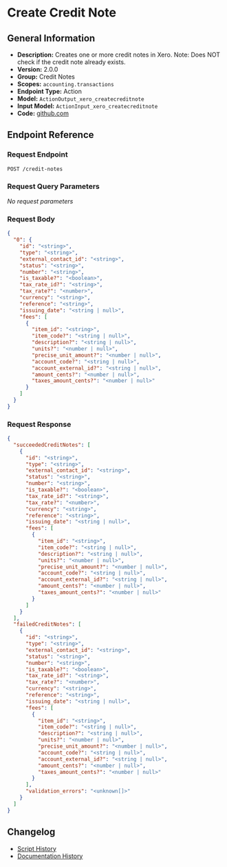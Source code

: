 <!-- BEGIN GENERATED CONTENT -->
# Create Credit Note

## General Information

- **Description:** Creates one or more credit notes in Xero.
Note: Does NOT check if the credit note already exists.
- **Version:** 2.0.0
- **Group:** Credit Notes
- **Scopes:** `accounting.transactions`
- **Endpoint Type:** Action
- **Model:** `ActionOutput_xero_createcreditnote`
- **Input Model:** `ActionInput_xero_createcreditnote`
- **Code:** [github.com](https://github.com/NangoHQ/integration-templates/tree/main/integrations/xero/actions/create-credit-note.ts)


## Endpoint Reference

### Request Endpoint

`POST /credit-notes`

### Request Query Parameters

_No request parameters_

### Request Body

```json
{
  "0": {
    "id": "<string>",
    "type": "<string>",
    "external_contact_id": "<string>",
    "status": "<string>",
    "number": "<string>",
    "is_taxable?": "<boolean>",
    "tax_rate_id?": "<string>",
    "tax_rate?": "<number>",
    "currency": "<string>",
    "reference": "<string>",
    "issuing_date": "<string | null>",
    "fees": [
      {
        "item_id": "<string>",
        "item_code?": "<string | null>",
        "description?": "<string | null>",
        "units?": "<number | null>",
        "precise_unit_amount?": "<number | null>",
        "account_code?": "<string | null>",
        "account_external_id?": "<string | null>",
        "amount_cents?": "<number | null>",
        "taxes_amount_cents?": "<number | null>"
      }
    ]
  }
}
```

### Request Response

```json
{
  "succeededCreditNotes": [
    {
      "id": "<string>",
      "type": "<string>",
      "external_contact_id": "<string>",
      "status": "<string>",
      "number": "<string>",
      "is_taxable?": "<boolean>",
      "tax_rate_id?": "<string>",
      "tax_rate?": "<number>",
      "currency": "<string>",
      "reference": "<string>",
      "issuing_date": "<string | null>",
      "fees": [
        {
          "item_id": "<string>",
          "item_code?": "<string | null>",
          "description?": "<string | null>",
          "units?": "<number | null>",
          "precise_unit_amount?": "<number | null>",
          "account_code?": "<string | null>",
          "account_external_id?": "<string | null>",
          "amount_cents?": "<number | null>",
          "taxes_amount_cents?": "<number | null>"
        }
      ]
    }
  ],
  "failedCreditNotes": [
    {
      "id": "<string>",
      "type": "<string>",
      "external_contact_id": "<string>",
      "status": "<string>",
      "number": "<string>",
      "is_taxable?": "<boolean>",
      "tax_rate_id?": "<string>",
      "tax_rate?": "<number>",
      "currency": "<string>",
      "reference": "<string>",
      "issuing_date": "<string | null>",
      "fees": [
        {
          "item_id": "<string>",
          "item_code?": "<string | null>",
          "description?": "<string | null>",
          "units?": "<number | null>",
          "precise_unit_amount?": "<number | null>",
          "account_code?": "<string | null>",
          "account_external_id?": "<string | null>",
          "amount_cents?": "<number | null>",
          "taxes_amount_cents?": "<number | null>"
        }
      ],
      "validation_errors": "<unknown[]>"
    }
  ]
}
```

## Changelog

- [Script History](https://github.com/NangoHQ/integration-templates/commits/main/integrations/xero/actions/create-credit-note.ts)
- [Documentation History](https://github.com/NangoHQ/integration-templates/commits/main/integrations/xero/actions/create-credit-note.md)

<!-- END  GENERATED CONTENT -->

